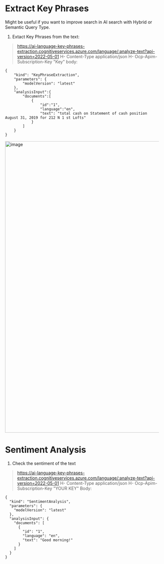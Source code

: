 # Extract Key Phrases
Might be useful if you want to improve search in AI search with Hybrid or Semantic Query Type.  

1. Extact Key Phrases from the text:

> https://ai-language-key-phrases-extraction.cognitiveservices.azure.com/language/:analyze-text?api-version=2022-05-01
> H- Content-Type application/json
> H- Ocp-Apim-Subscription-Key "Key"
> body:
```
{
    "kind": "KeyPhraseExtraction",
    "parameters": {
        "modelVersion": "latest"
    },
    "analysisInput":{
        "documents":[
            {
                "id":"1",
                "language":"en",
                "text": "total cash on Statement of cash position August 31, 2019 for 212 N 1 st Lofts"
            }
        ]
    }
}
```

<img width="955" alt="image" src="https://github.com/user-attachments/assets/ea708dd2-de00-4d81-8ab9-ff8aba10013a" />

# Sentiment Analysis

1. Check the sentiment of the text

> https://ai-language-key-phrases-extraction.cognitiveservices.azure.com/language/:analyze-text?api-version=2022-05-01
> H- Content-Type application/json
> H- Ocp-Apim-Subscription-Key "YOUR KEY"
> Body:
```
{
  "kind": "SentimentAnalysis",
  "parameters": {
    "modelVersion": "latest"
  },
  "analysisInput": {
    "documents": [
      {
        "id": "1",
        "language": "en",
        "text": "Good morning!"
      }
    ]
  }
}

```
